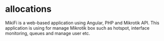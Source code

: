 # allocations
MikiFi is a web-based application using Angular, PHP and Mikrotik API. This application is using for manage Mikrotik box such as hotspot, interface monitoring, queues and manage user etc.
